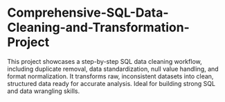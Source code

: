 # Comprehensive-SQL-Data-Cleaning-and-Transformation-Project
This project showcases a step-by-step SQL data cleaning workflow, including duplicate removal, data standardization, null value handling, and format normalization. It transforms raw, inconsistent datasets into clean, structured data ready for accurate analysis. Ideal for building strong SQL and data wrangling skills.
